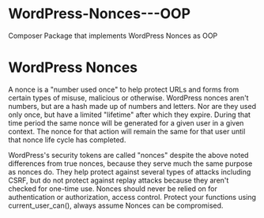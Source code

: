 # WordPress-Nonces---OOP
Composer Package that implements WordPress Nonces as OOP

# WordPress Nonces

A nonce is a "number used once" to help protect URLs and forms from certain types of misuse, malicious or otherwise. WordPress nonces aren't numbers, but are a hash made up of numbers and letters. Nor are they used only once, but have a limited "lifetime" after which they expire. During that time period the same nonce will be generated for a given user in a given context. The nonce for that action will remain the same for that user until that nonce life cycle has completed.

WordPress's security tokens are called "nonces" despite the above noted differences from true nonces, because they serve much the same purpose as nonces do. They help protect against several types of attacks including CSRF, but do not protect against replay attacks because they aren't checked for one-time use. Nonces should never be relied on for authentication or authorization, access control. Protect your functions using current_user_can(), always assume Nonces can be compromised.
